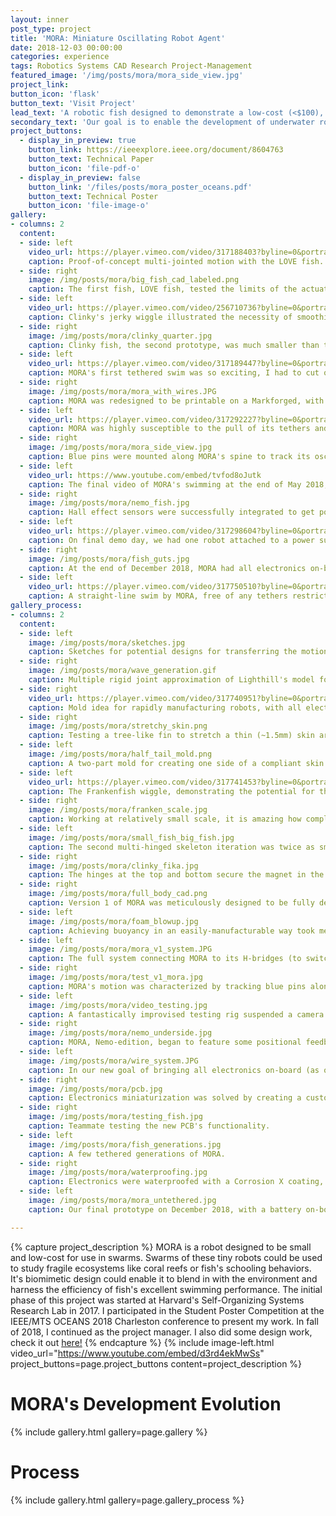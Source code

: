 ```yaml
---
layout: inner
post_type: project
title: 'MORA: Miniature Oscillating Robot Agent'
date: 2018-12-03 00:00:00
categories: experience
tags: Robotics Systems CAD Research Project-Management
featured_image: '/img/posts/mora/mora_side_view.jpg'
project_link:
button_icon: 'flask'
button_text: 'Visit Project'
lead_text: 'A robotic fish designed to demonstrate a low-cost (<$100), small-scale (~12 cm) biomimetic actuation method for efficient swimming.'
secondary_text: 'Our goal is to enable the development of underwater robot swarms for synthetic biology testbeds and environmental monitoring in fragile environments.'
project_buttons:
  - display_in_preview: true
    button_link: https://ieeexplore.ieee.org/document/8604763
    button_text: Technical Paper
    button_icon: 'file-pdf-o'
  - display_in_preview: false
    button_link: '/files/posts/mora_poster_oceans.pdf'
    button_text: Technical Poster
    button_icon: 'file-image-o'
gallery:
- columns: 2
  content:
  - side: left
    video_url: https://player.vimeo.com/video/317188403?byline=0&portrait=0
    caption: Proof-of-concept multi-jointed motion with the LOVE fish.
  - side: right
    image: /img/posts/mora/big_fish_cad_labeled.png
    caption: The first fish, LOVE fish, tested the limits of the actuators with its large size (25 cm) and weight.
  - side: left
    video_url: https://player.vimeo.com/video/256710736?byline=0&portrait=0
    caption: Clinky's jerky wiggle illustrated the necessity of smoothing the joints' motion.
  - side: right
    image: /img/posts/mora/clinky_quarter.jpg
    caption: Clinky fish, the second prototype, was much smaller than the LOVE fish, ~11 cm nose to tail.
  - side: left
    video_url: https://player.vimeo.com/video/317189447?byline=0&portrait=0
    caption: MORA's first tethered swim was so exciting, I had to cut out the sound not to damage your ears :).
  - side: right
    image: /img/posts/mora/mora_with_wires.JPG
    caption: MORA was redesigned to be printable on a Markforged, with built-in actuator holders and foam and weight compartments.
  - side: left
    video_url: https://player.vimeo.com/video/317292227?byline=0&portrait=0
    caption: MORA was highly susceptible to the pull of its tethers and disturbed water, often drifting to one side.
  - side: right
    image: /img/posts/mora/mora_side_view.jpg
    caption: Blue pins were mounted along MORA's spine to track its oscillatory movement.
  - side: left
    video_url: https://www.youtube.com/embed/tvfod8oJutk
    caption: The final video of MORA's swimming at the end of May 2018, forming the basis for our paper.
  - side: right
    image: /img/posts/mora/nemo_fish.jpg
    caption: Hall effect sensors were successfully integrated to get position feedback from the joints, significantly adding to the number of wires.
  - side: left
    video_url: https://player.vimeo.com/video/317298604?byline=0&portrait=0
    caption: On final demo day, we had one robot attached to a power supply and another on battery power. Both had all other electronics on-board and used a foam float for buoyancy.
  - side: right
    image: /img/posts/mora/fish_guts.jpg
    caption: At the end of December 2018, MORA had all electronics on-board with a custom PCB, although we ran into some power issues. A better printing procedure gave our robot a much better finish as well.
  - side: left
    video_url: https://player.vimeo.com/video/317750510?byline=0&portrait=0
    caption: A straight-line swim by MORA, free of any tethers restricting her motion. Look at her go!
gallery_process:
- columns: 2
  content:
  - side: left
    image: /img/posts/mora/sketches.jpg
    caption: Sketches for potential designs for transferring the motion of the actuator to a compliant skin.
  - side: right
    image: /img/posts/mora/wave_generation.gif
    caption: Multiple rigid joint approximation of Lighthill's model for ideal carangiform swimming, based on <a href="https://www.sciencedirect.com/science/article/pii/S1672652909601840" target="_blank">Liu and Hu's algorithm.</a>
  - side: right
    video_url: https://player.vimeo.com/video/317740951?byline=0&portrait=0
    caption: Mold idea for rapidly manufacturing robots, with all electronics encased in a silicone skin.
  - side: right
    image: /img/posts/mora/stretchy_skin.png
    caption: Testing a tree-like fin to stretch a thin (~1.5mm) skin around an actuator. This design was too heavy to move.
  - side: left
    image: /img/posts/mora/half_tail_mold.png
    caption: A two-part mold for creating one side of a compliant skin to smooth out the robot's motion.
  - side: left
    video_url: https://player.vimeo.com/video/317741453?byline=0&portrait=0
    caption: The Frankenfish wiggle, demonstrating the potential for the two-part half skin mold. I ended up resorting to needle and thread to put the two parts together.
  - side: right
    image: /img/posts/mora/franken_scale.jpg
    caption: Working at relatively small scale, it is amazing how complicated it is to get something moving reliably!
  - side: left
    image: /img/posts/mora/small_fish_big_fish.jpg
    caption: The second multi-hinged skeleton iteration was twice as small as the intial proof-of-concept.
  - side: right
    image: /img/posts/mora/clinky_fika.jpg
    caption: The hinges at the top and bottom secure the magnet in the middle of the coil to allow full rotation and maximum force.
  - side: right
    image: /img/posts/mora/full_body_cad.png
    caption: Version 1 of MORA was meticulously designed to be fully defined by sketches in one part file. Each segment was then exported as a separate body.
  - side: left
    image: /img/posts/mora/foam_blowup.jpg
    caption: Achieving buoyancy in an easily-manufacturable way took me through many paths, including injecting copious amounts of expandable foam.
  - side: left
    image: /img/posts/mora/mora_v1_system.JPG
    caption: The full system connecting MORA to its H-bridges (to switch the current through the coils), Arduino, and external battery and power supply.
  - side: right
    image: /img/posts/mora/test_v1_mora.jpg
    caption: MORA's motion was characterized by tracking blue pins along its spine. The tethers were attached to some foam to reduce their effect on the robot's motion.
  - side: left
    image: /img/posts/mora/video_testing.jpg
    caption: A fantastically improvised testing rig suspended a camera above an aquarium to record videos. They were subsequently processed in MATLAB to generate motion plots.  
  - side: right
    image: /img/posts/mora/nemo_underside.jpg
    caption: MORA, Nemo-edition, began to feature some positional feedback using Hall effect sensors placed next to the coils. Plus, more members joined the team, bringing a burst of enthusiasm!
  - side: left
    image: /img/posts/mora/wire_system.JPG
    caption: In our new goal of bringing all electronics on-board (as opposed to sitting in a box outside of the water), we would need to tackle miniaturizing this beast of a protoboard.
  - side: right
    image: /img/posts/mora/pcb.jpg
    caption: Electronics miniaturization was solved by creating a custom PCB board, just the shape that would fit inside of the body.
  - side: right
    image: /img/posts/mora/testing_fish.jpg
    caption: Teammate testing the new PCB's functionality.
  - side: left
    image: /img/posts/mora/fish_generations.jpg
    caption: A few tethered generations of MORA.
  - side: right
    image: /img/posts/mora/waterproofing.jpg
    caption: Electronics were waterproofed with a Corrosion X coating, leaving the fish hanging for 24 hours.
  - side: left
    image: /img/posts/mora/mora_untethered.jpg
    caption: Our final prototype on December 2018, with a battery on-board, generating lots of bubbles. (Photo - Colin Snow).

---
```

{% capture project_description %}
MORA is a robot designed to be small and low-cost for use in swarms. Swarms of these tiny robots could be used to study fragile ecosystems like coral reefs or fish's schooling behaviors. It's biomimetic design could enable it to blend in with the environment and harness the efficiency of fish's excellent swimming performance.
The initial phase of this project was started at Harvard's Self-Organizing Systems Research Lab in 2017. I participated in the Student Poster Competition at the IEEE/MTS OCEANS 2018 Charleston conference to present my work. In fall of 2018, I continued as the project manager. I also did some design work, check it out <a href="{{site.url}}/experience/mora-logo.html" target="_blank">here!</a>
{% endcapture %}
{% include image-left.html video_url="https://www.youtube.com/embed/d3rd4ekMwSs" project_buttons=page.project_buttons content=project_description %}

<h1 class="section-title text-center">MORA's Development Evolution</h1>
{% include gallery.html gallery=page.gallery %}

<h1 class="section-title text-center">Process</h1>
{% include gallery.html gallery=page.gallery_process %}
